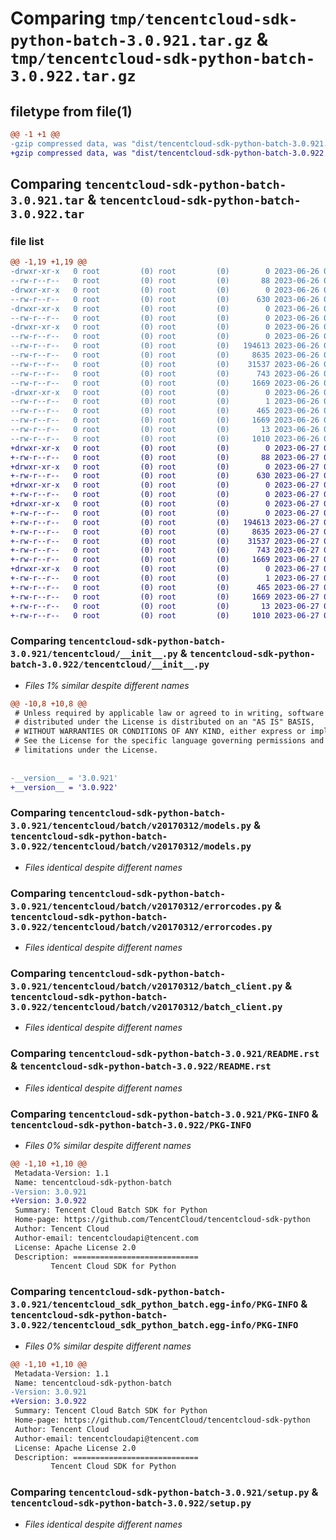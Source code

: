 # Comparing `tmp/tencentcloud-sdk-python-batch-3.0.921.tar.gz` & `tmp/tencentcloud-sdk-python-batch-3.0.922.tar.gz`

## filetype from file(1)

```diff
@@ -1 +1 @@
-gzip compressed data, was "dist/tencentcloud-sdk-python-batch-3.0.921.tar", last modified: Mon Jun 26 00:16:46 2023, max compression
+gzip compressed data, was "dist/tencentcloud-sdk-python-batch-3.0.922.tar", last modified: Tue Jun 27 00:17:30 2023, max compression
```

## Comparing `tencentcloud-sdk-python-batch-3.0.921.tar` & `tencentcloud-sdk-python-batch-3.0.922.tar`

### file list

```diff
@@ -1,19 +1,19 @@
-drwxr-xr-x   0 root         (0) root         (0)        0 2023-06-26 00:16:46.000000 tencentcloud-sdk-python-batch-3.0.921/
--rw-r--r--   0 root         (0) root         (0)       88 2023-06-26 00:16:46.000000 tencentcloud-sdk-python-batch-3.0.921/setup.cfg
-drwxr-xr-x   0 root         (0) root         (0)        0 2023-06-26 00:16:46.000000 tencentcloud-sdk-python-batch-3.0.921/tencentcloud/
--rw-r--r--   0 root         (0) root         (0)      630 2023-06-26 00:16:46.000000 tencentcloud-sdk-python-batch-3.0.921/tencentcloud/__init__.py
-drwxr-xr-x   0 root         (0) root         (0)        0 2023-06-26 00:16:46.000000 tencentcloud-sdk-python-batch-3.0.921/tencentcloud/batch/
--rw-r--r--   0 root         (0) root         (0)        0 2023-06-26 00:16:46.000000 tencentcloud-sdk-python-batch-3.0.921/tencentcloud/batch/__init__.py
-drwxr-xr-x   0 root         (0) root         (0)        0 2023-06-26 00:16:46.000000 tencentcloud-sdk-python-batch-3.0.921/tencentcloud/batch/v20170312/
--rw-r--r--   0 root         (0) root         (0)        0 2023-06-26 00:16:46.000000 tencentcloud-sdk-python-batch-3.0.921/tencentcloud/batch/v20170312/__init__.py
--rw-r--r--   0 root         (0) root         (0)   194613 2023-06-26 00:16:46.000000 tencentcloud-sdk-python-batch-3.0.921/tencentcloud/batch/v20170312/models.py
--rw-r--r--   0 root         (0) root         (0)     8635 2023-06-26 00:16:46.000000 tencentcloud-sdk-python-batch-3.0.921/tencentcloud/batch/v20170312/errorcodes.py
--rw-r--r--   0 root         (0) root         (0)    31537 2023-06-26 00:16:46.000000 tencentcloud-sdk-python-batch-3.0.921/tencentcloud/batch/v20170312/batch_client.py
--rw-r--r--   0 root         (0) root         (0)      743 2023-06-26 00:16:46.000000 tencentcloud-sdk-python-batch-3.0.921/README.rst
--rw-r--r--   0 root         (0) root         (0)     1669 2023-06-26 00:16:46.000000 tencentcloud-sdk-python-batch-3.0.921/PKG-INFO
-drwxr-xr-x   0 root         (0) root         (0)        0 2023-06-26 00:16:46.000000 tencentcloud-sdk-python-batch-3.0.921/tencentcloud_sdk_python_batch.egg-info/
--rw-r--r--   0 root         (0) root         (0)        1 2023-06-26 00:16:46.000000 tencentcloud-sdk-python-batch-3.0.921/tencentcloud_sdk_python_batch.egg-info/dependency_links.txt
--rw-r--r--   0 root         (0) root         (0)      465 2023-06-26 00:16:46.000000 tencentcloud-sdk-python-batch-3.0.921/tencentcloud_sdk_python_batch.egg-info/SOURCES.txt
--rw-r--r--   0 root         (0) root         (0)     1669 2023-06-26 00:16:46.000000 tencentcloud-sdk-python-batch-3.0.921/tencentcloud_sdk_python_batch.egg-info/PKG-INFO
--rw-r--r--   0 root         (0) root         (0)       13 2023-06-26 00:16:46.000000 tencentcloud-sdk-python-batch-3.0.921/tencentcloud_sdk_python_batch.egg-info/top_level.txt
--rw-r--r--   0 root         (0) root         (0)     1010 2023-06-26 00:16:46.000000 tencentcloud-sdk-python-batch-3.0.921/setup.py
+drwxr-xr-x   0 root         (0) root         (0)        0 2023-06-27 00:17:30.000000 tencentcloud-sdk-python-batch-3.0.922/
+-rw-r--r--   0 root         (0) root         (0)       88 2023-06-27 00:17:30.000000 tencentcloud-sdk-python-batch-3.0.922/setup.cfg
+drwxr-xr-x   0 root         (0) root         (0)        0 2023-06-27 00:17:30.000000 tencentcloud-sdk-python-batch-3.0.922/tencentcloud/
+-rw-r--r--   0 root         (0) root         (0)      630 2023-06-27 00:17:30.000000 tencentcloud-sdk-python-batch-3.0.922/tencentcloud/__init__.py
+drwxr-xr-x   0 root         (0) root         (0)        0 2023-06-27 00:17:30.000000 tencentcloud-sdk-python-batch-3.0.922/tencentcloud/batch/
+-rw-r--r--   0 root         (0) root         (0)        0 2023-06-27 00:17:30.000000 tencentcloud-sdk-python-batch-3.0.922/tencentcloud/batch/__init__.py
+drwxr-xr-x   0 root         (0) root         (0)        0 2023-06-27 00:17:30.000000 tencentcloud-sdk-python-batch-3.0.922/tencentcloud/batch/v20170312/
+-rw-r--r--   0 root         (0) root         (0)        0 2023-06-27 00:17:30.000000 tencentcloud-sdk-python-batch-3.0.922/tencentcloud/batch/v20170312/__init__.py
+-rw-r--r--   0 root         (0) root         (0)   194613 2023-06-27 00:17:30.000000 tencentcloud-sdk-python-batch-3.0.922/tencentcloud/batch/v20170312/models.py
+-rw-r--r--   0 root         (0) root         (0)     8635 2023-06-27 00:17:30.000000 tencentcloud-sdk-python-batch-3.0.922/tencentcloud/batch/v20170312/errorcodes.py
+-rw-r--r--   0 root         (0) root         (0)    31537 2023-06-27 00:17:30.000000 tencentcloud-sdk-python-batch-3.0.922/tencentcloud/batch/v20170312/batch_client.py
+-rw-r--r--   0 root         (0) root         (0)      743 2023-06-27 00:17:30.000000 tencentcloud-sdk-python-batch-3.0.922/README.rst
+-rw-r--r--   0 root         (0) root         (0)     1669 2023-06-27 00:17:30.000000 tencentcloud-sdk-python-batch-3.0.922/PKG-INFO
+drwxr-xr-x   0 root         (0) root         (0)        0 2023-06-27 00:17:30.000000 tencentcloud-sdk-python-batch-3.0.922/tencentcloud_sdk_python_batch.egg-info/
+-rw-r--r--   0 root         (0) root         (0)        1 2023-06-27 00:17:30.000000 tencentcloud-sdk-python-batch-3.0.922/tencentcloud_sdk_python_batch.egg-info/dependency_links.txt
+-rw-r--r--   0 root         (0) root         (0)      465 2023-06-27 00:17:30.000000 tencentcloud-sdk-python-batch-3.0.922/tencentcloud_sdk_python_batch.egg-info/SOURCES.txt
+-rw-r--r--   0 root         (0) root         (0)     1669 2023-06-27 00:17:30.000000 tencentcloud-sdk-python-batch-3.0.922/tencentcloud_sdk_python_batch.egg-info/PKG-INFO
+-rw-r--r--   0 root         (0) root         (0)       13 2023-06-27 00:17:30.000000 tencentcloud-sdk-python-batch-3.0.922/tencentcloud_sdk_python_batch.egg-info/top_level.txt
+-rw-r--r--   0 root         (0) root         (0)     1010 2023-06-27 00:17:30.000000 tencentcloud-sdk-python-batch-3.0.922/setup.py
```

### Comparing `tencentcloud-sdk-python-batch-3.0.921/tencentcloud/__init__.py` & `tencentcloud-sdk-python-batch-3.0.922/tencentcloud/__init__.py`

 * *Files 1% similar despite different names*

```diff
@@ -10,8 +10,8 @@
 # Unless required by applicable law or agreed to in writing, software
 # distributed under the License is distributed on an "AS IS" BASIS,
 # WITHOUT WARRANTIES OR CONDITIONS OF ANY KIND, either express or implied.
 # See the License for the specific language governing permissions and
 # limitations under the License.
 
 
-__version__ = '3.0.921'
+__version__ = '3.0.922'
```

### Comparing `tencentcloud-sdk-python-batch-3.0.921/tencentcloud/batch/v20170312/models.py` & `tencentcloud-sdk-python-batch-3.0.922/tencentcloud/batch/v20170312/models.py`

 * *Files identical despite different names*

### Comparing `tencentcloud-sdk-python-batch-3.0.921/tencentcloud/batch/v20170312/errorcodes.py` & `tencentcloud-sdk-python-batch-3.0.922/tencentcloud/batch/v20170312/errorcodes.py`

 * *Files identical despite different names*

### Comparing `tencentcloud-sdk-python-batch-3.0.921/tencentcloud/batch/v20170312/batch_client.py` & `tencentcloud-sdk-python-batch-3.0.922/tencentcloud/batch/v20170312/batch_client.py`

 * *Files identical despite different names*

### Comparing `tencentcloud-sdk-python-batch-3.0.921/README.rst` & `tencentcloud-sdk-python-batch-3.0.922/README.rst`

 * *Files identical despite different names*

### Comparing `tencentcloud-sdk-python-batch-3.0.921/PKG-INFO` & `tencentcloud-sdk-python-batch-3.0.922/PKG-INFO`

 * *Files 0% similar despite different names*

```diff
@@ -1,10 +1,10 @@
 Metadata-Version: 1.1
 Name: tencentcloud-sdk-python-batch
-Version: 3.0.921
+Version: 3.0.922
 Summary: Tencent Cloud Batch SDK for Python
 Home-page: https://github.com/TencentCloud/tencentcloud-sdk-python
 Author: Tencent Cloud
 Author-email: tencentcloudapi@tencent.com
 License: Apache License 2.0
 Description: ============================
         Tencent Cloud SDK for Python
```

### Comparing `tencentcloud-sdk-python-batch-3.0.921/tencentcloud_sdk_python_batch.egg-info/PKG-INFO` & `tencentcloud-sdk-python-batch-3.0.922/tencentcloud_sdk_python_batch.egg-info/PKG-INFO`

 * *Files 0% similar despite different names*

```diff
@@ -1,10 +1,10 @@
 Metadata-Version: 1.1
 Name: tencentcloud-sdk-python-batch
-Version: 3.0.921
+Version: 3.0.922
 Summary: Tencent Cloud Batch SDK for Python
 Home-page: https://github.com/TencentCloud/tencentcloud-sdk-python
 Author: Tencent Cloud
 Author-email: tencentcloudapi@tencent.com
 License: Apache License 2.0
 Description: ============================
         Tencent Cloud SDK for Python
```

### Comparing `tencentcloud-sdk-python-batch-3.0.921/setup.py` & `tencentcloud-sdk-python-batch-3.0.922/setup.py`

 * *Files identical despite different names*

